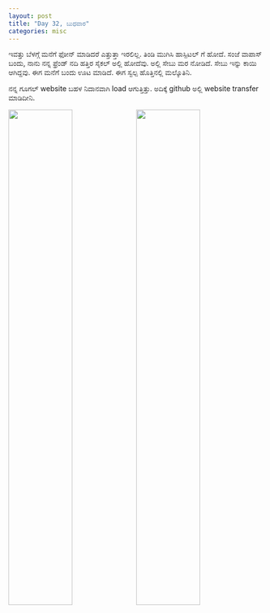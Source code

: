 ```yaml
---
layout: post
title: "Day 32, ಬುಧವಾರ"
categories: misc
---
```


ಇವತ್ತು ಬೆಳಗ್ಗೆ ಮನೆಗೆ ಫೋನ್ ಮಾಡಿದರೆ ಎತ್ತುತ್ತಾ ಇರಲಿಲ್ಲ. ತಿಂಡಿ ಮುಗಿಸಿ ಹಾಸ್ಪಿಟಲ್ ಗೆ ಹೋದೆ. 
ಸಂಜೆ ವಾಪಾಸ್ ಬಂದು, ನಾನು ನನ್ನ ಫ್ರೆಂಡ್ ನದಿ ಹತ್ತಿರ ಸೈಕಲ್ ಅಲ್ಲಿ ಹೋದೆವು. ಅಲ್ಲಿ ಸೇಬು ಮರ ನೋಡಿದೆ. ಸೇಬು ಇನ್ನು ಕಾಯಿ ಆಗಿದ್ದವು. ಈಗ ಮನೆಗೆ ಬಂದು ಊಟ ಮಾಡಿದೆ. ಈಗ ಸ್ವಲ್ಪ ಹೊತ್ತಿನಲ್ಲಿ ಮಲ್ಕೊತಿನಿ.

ನನ್ನ ಗೂಗಲ್ website ಬಹಳ ನಿದಾನವಾಗಿ load ಆಗುತ್ತಿತ್ತು. ಅದಿಕ್ಕೆ github ಅಲ್ಲಿ website transfer ಮಾಡಿದೀನಿ.

<img src="https://raw.githubusercontent.com/myfellowship/myfellowship/master/assets/36.jpg" width="50%" style="float:left"><img/>
<img src="https://raw.githubusercontent.com/myfellowship/myfellowship/master/assets/37.jpg" width="50%">
